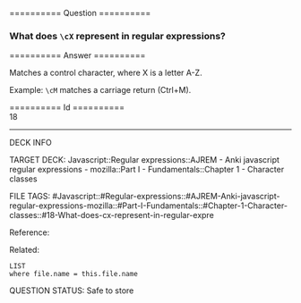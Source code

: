 ========== Question ==========  

### What does `\cX` represent in regular expressions?  

========== Answer ==========  

Matches a control character, where X is a letter A-Z.

Example: `\cM` matches a carriage return (Ctrl+M).

========== Id ==========  
18

---

DECK INFO

TARGET DECK: Javascript::Regular expressions::AJREM - Anki javascript regular expressions - mozilla::Part I - Fundamentals::Chapter 1 - Character classes

FILE TAGS: #Javascript::#Regular-expressions::#AJREM-Anki-javascript-regular-expressions-mozilla::#Part-I-Fundamentals::#Chapter-1-Character-classes::#18-What-does-cx-represent-in-regular-expre

Reference:

Related:

```dataview
LIST
where file.name = this.file.name
```


QUESTION STATUS: Safe to store
